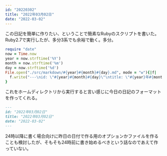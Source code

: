 ```yaml
---
id: "20220302"
title: "2022年03月02日"
date: "2022-03-02"
---
```


この日記を簡単に作りたい、ということで簡素なRubyのスクリプトを書いた。Ruby2.7で実行したが、多分3系でも余裕で動く。多分。

```ruby:title=src/create_today_diary.rb
require "date"
now = Time.now
year = now.strftime('%Y')
month = now.strftime('%m')
day = now.strftime('%d')
File.open("./src/markdown/#{year}#{month}#{day}.md", mode = "w"){|f|
  f.write("---\nid: \"#{year}#{month}#{day}\"\ntitle: \"#{year}年#{month}月#{day}日\"\ndate: \"#{year}-#{month}-#{day}\"\n---\n")
}
```

これをホームディレクトリから実行すると言い感じに今日の日記のフォーマットを作ってくれる。

```markdown
---
id: "2022年03月02日"
title: "2022年03月02日"
date: "2022-03-02"
---
```

24時以降に書く場合向けに昨日の日付で作る用のオプションかファイルを作ることも検討したが、そもそも24時前に書き始めるべきという話なのであえて作っていない。
